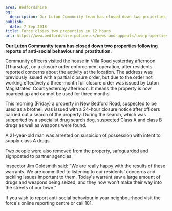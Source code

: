 ```yaml
area: Bedfordshire
og:
  description: Our Luton Community team has closed down two properties following reports of anti-social behaviour and prostitution.
publish:
  date: 7 Sep 2018
title: Force closes two properties in 12 hours
url: https://www.bedfordshire.police.uk/news-and-appeals/two-properties-closed-luton-sept18
```

**Our Luton Community team has closed down two properties following reports of anti-social behaviour and prostitution.**

Community officers visited the house in Villa Road yesterday afternoon (Thursday), on a closure order enforcement operation, after residents reported concerns about the activity at the location. The address was previously issued with a partial closure order, but due to the order not working effectively a three-month full closure order was issued by Luton Magistrates' Court yesterday afternoon. It means the property is now boarded up and cannot be used for three months.

This morning (Friday) a property in New Bedford Road, suspected to be used as a brothel, was issued with a 24-hour closure notice after officers carried out a search of the property. During the search, which was supported by a specialist drug search dog, suspected Class A and class B drugs as well as weapons were found.

A 21-year-old man was arrested on suspicion of possession with intent to supply class A drugs.

Two people were also removed from the property, safeguarded and signposted to partner agencies.

Inspector Jim Goldsmith said: "We are really happy with the results of these warrants. We are committed to listening to our residents' concerns and tackling issues important to them. Today's warrant saw a large amount of drugs and weapons being seized, and they now won't make their way into the streets of our town."

If you wish to report anti-social behaviour in your neighbourhood visit the force's online reporting centre or call 101.
